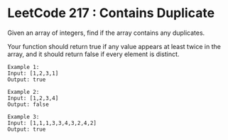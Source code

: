 # LeetCode 217 : Contains Duplicate

Given an array of integers, find if the array contains any duplicates.

Your function should return true if any value appears at least twice in the array, and it should return false if every element is distinct.

```Example
Example 1:
Input: [1,2,3,1]
Output: true

Example 2:
Input: [1,2,3,4]
Output: false

Example 3:
Input: [1,1,1,3,3,4,3,2,4,2]
Output: true
```